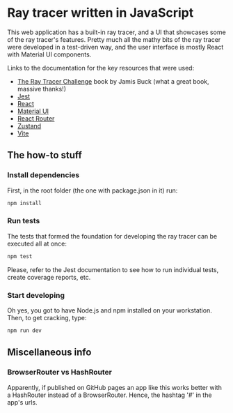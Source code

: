# Ray tracer written in JavaScript

This web application has a built-in ray tracer, and a UI that showcases some of the ray tracer's features. Pretty much all the mathy bits of the ray tracer were developed in a test-driven way, and the user interface is mostly React with Material UI components.

Links to the documentation for the key resources that were used:

- [The Ray Tracer Challenge](https://pragprog.com/titles/jbtracer/the-ray-tracer-challenge/) book by Jamis Buck (what a great book, massive thanks!)
- [Jest](https://jestjs.io/)
- [React](https://react.dev/)
- [Material UI](https://mui.com/material-ui/getting-started/)
- [React Router](https://reactrouter.com/)
- [Zustand](https://zustand.docs.pmnd.rs/getting-started/introduction)
- [Vite](https://vite.dev/)

## The how-to stuff

### Install dependencies

First, in the root folder (the one with package.json in it) run:

```bash
npm install
```

### Run tests

The tests that formed the foundation for developing the ray tracer can be executed all at once:

```bash
npm test
```

Please, refer to the Jest documentation to see how to run individual tests, create coverage reports, etc.

### Start developing

Oh yes, you got to have Node.js and npm installed on your workstation. Then, to get cracking, type:

```bash
npm run dev
```

## Miscellaneous info

### BrowserRouter vs HashRouter

Apparently, if published on GitHub pages an app like this works better with a HashRouter instead of a BrowserRouter. Hence, the hashtag '#' in the app's urls.
